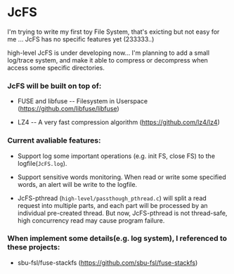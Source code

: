 # JcFS

I'm trying to write my first toy File System, that's exicting but not easy for me ... JcFS has no specific features yet (233333..)

high-level JcFS is under developing now... I'm planning to add a small log/trace system, and make it able to compress or decompress when access some specific directories.

### JcFS will be built on top of:

* FUSE and libfuse -- Filesystem in Userspace (https://github.com/libfuse/libfuse)

* LZ4 -- A very fast compression algorithm (https://github.com/lz4/lz4)


### Current avaliable features:

* Support log some important operations (e.g. init FS, close FS) to the logfile(`JcFS.log`).

* Support sensitive words monitoring. When read or write some specified words, an alert will be write to the logfile.

* JcFS-pthread (`high-level/passthough_pthread.c`) will split a read request into multiple parts, and each part will be processed by an individual pre-created thread. But now, JcFS-pthread is not thread-safe, high concurrency read may cause program failure.


### When implement some details(e.g. log system), I referenced to these projects:

* sbu-fsl/fuse-stackfs (https://github.com/sbu-fsl/fuse-stackfs)
